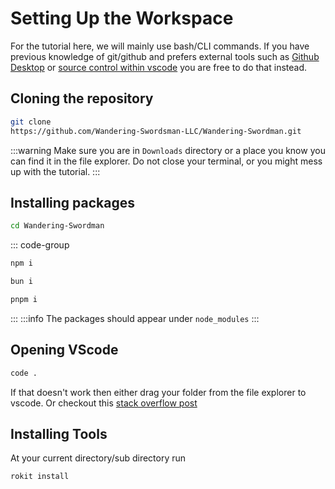 # Setting Up the Workspace
For the tutorial here, we will mainly use bash/CLI commands. If you have previous knowledge of git/github and prefers external tools such as [Github Desktop](https://desktop.github.com/download/) or [source control within vscode](https://code.visualstudio.com/docs/sourcecontrol/overview) you are free to do that instead.

## Cloning the repository
```bash
git clone 
https://github.com/Wandering-Swordsman-LLC/Wandering-Swordman.git
```
:::warning
Make sure you are in `Downloads` directory or a place you know you can find it in the file explorer. Do not close your terminal, or you might mess up with the tutorial.
:::

## Installing packages
```bash
cd Wandering-Swordman
```

::: code-group
```bash [npm]
npm i
```
```bash [bun]
bun i
```
```bash [pnpm]
pnpm i
```
:::
:::info
The packages should appear under `node_modules`
:::

## Opening VScode
```bash
code .
```
If that doesn't work then either drag your folder from the file explorer to vscode. Or checkout this [stack overflow post](https://stackoverflow.com/questions/29955500/code-is-not-working-in-on-the-command-line-for-visual-studio-code-on-os-x-ma)

## Installing Tools
At your current directory/sub directory run
```bash
rokit install
```

